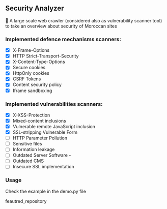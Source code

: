 ## Security Analyzer

🐍 A large scale web crawler (considered also as vulnerability scanner tool) to take an overview about security of Moroccan sites

### Implemented defence mechanisms scanners:
* [x] X-Frame-Options
* [x] HTTP Strict-Transport-Security
* [x] X-Content-Type-Options
* [x] Secure cookies
* [x] HttpOnly cookies
* [x] CSRF Tokens
* [x] Content security policy
* [x] Iframe sandboxing 

### Implemented vulnerabilities scanners:
* [x] X-XSS-Protection
* [x] Mixed-content inclusions
* [x] Vulnerable remote JavaScript inclusion
* [x] SSL-stripping Vulnerable Form
* [ ] HTTP Parameter Pollution
* [ ] Sensitive files
* [ ] Information leakage
* [ ] Outdated Server Software -
* [ ] Outdated CMS
* [ ] Insecure SSL implementation

### Usage
Check the example in the demo.py file


feautred_repository
